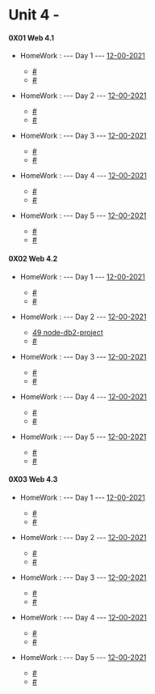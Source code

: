 # Unit 4  - 


#### 0X01 Web 4.1

* HomeWork : --- Day 1 --- [12-00-2021](<#>)

	* [#](<#>)
	* [#](<#>)

* HomeWork : --- Day 2 --- [12-00-2021](<#>)

	* [#](<#>)
	* [#](<#>)

* HomeWork : --- Day 3 --- [12-00-2021](<#>)

	* [#](<#>)
	* [#](<#>)

* HomeWork : --- Day 4 --- [12-00-2021](<#>)

	* [#](<#>)
	* [#](<#>)
	
* HomeWork : --- Day 5 --- [12-00-2021](<#>)

	* [#](<#>)
	* [#](<#>)

#### 0X02 Web 4.2

* HomeWork : --- Day 1 --- [12-00-2021](<#>)

	* [#](<#>)
	* [#](<#>)

* HomeWork : --- Day 2 --- [12-00-2021](<#>)

	* [49 node-db2-project](<https://github.com/everestsh/BT-U4W42D149-node-db2-project>)
	* [#](<#>)

* HomeWork : --- Day 3 --- [12-00-2021](<#>)

	* [#](<#>)
	* [#](<#>)

* HomeWork : --- Day 4 --- [12-00-2021](<#>)

	* [#](<#>)
	* [#](<#>)
	
* HomeWork : --- Day 5 --- [12-00-2021](<#>)

	* [#](<#>)
	* [#](<#>)

#### 0X03 Web 4.3

* HomeWork : --- Day 1 --- [12-00-2021](<#>)

	* [#](<#>)
	* [#](<#>)

* HomeWork : --- Day 2 --- [12-00-2021](<#>)

	* [#](<#>)
	* [#](<#>)

* HomeWork : --- Day 3 --- [12-00-2021](<#>)

	* [#](<#>)
	* [#](<#>)

* HomeWork : --- Day 4 --- [12-00-2021](<#>)

	* [#](<#>)
	* [#](<#>)
	
* HomeWork : --- Day 5 --- [12-00-2021](<#>)

	* [#](<#>)
	* [#](<#>)